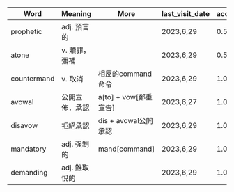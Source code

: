 | Word      | Meaning       | More | last_visit_date | accuracy | visit_times |
| --------- | ------------- | ---- | --------------- | -------- | ----------- |
| prophetic | adj. 預言的 |  | 2023,6,29 | 0.5 | 2 |
| atone | v. 贖罪，彌補 |  | 2023,6,29 | 0.5 | 2 |
| countermand | v. 取消 | 相反的command命令 | 2023,6,29 | 1.0 | 1 |
| avowal | 公開宣佈，承認 | a[to] + vow[鄭重宣告] | 2023,6,27 | 1.0 | 1 |
| disavow | 拒絕承認 | dis + avowal公開承認 | 2023,6,29 | 1.0 | 2 |
| mandatory | adj. 强制的 | mand[command] | 2023,6,29 | 1.0 | 2 |
| demanding | adj. 難取悅的 |  | 2023,6,29 | 1.0 | 1 |
